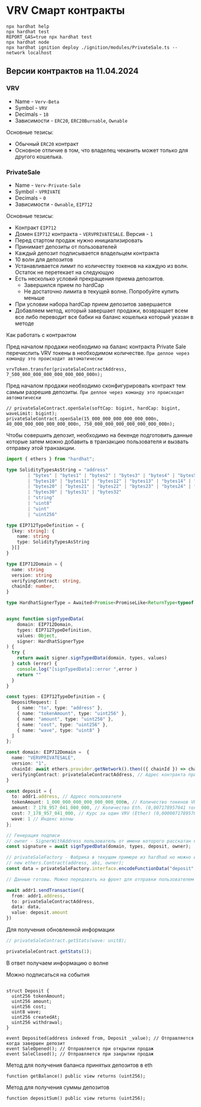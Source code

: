 # VRV Смарт контракты


```shell
npx hardhat help
npx hardhat test
REPORT_GAS=true npx hardhat test
npx hardhat node
npx hardhat ignition deploy ./ignition/modules/PrivateSale.ts --network localhost
```

## Версии контрактов на 11.04.2024

### VRV

- Name - `Verv-Beta`
- Symbol - `VRV`
- Decimals - `18`
- Зависимости - `ERC20`, `ERC20Burnable`, `Ownable`

Основные тезисы:
- Обычный `ERC20` контракт
- Основное отличие в том, что владелец чеканить может только для другого кошелька. 


### PrivateSale

- Name - `Verv-Private-Sale`
- Symbol - `VPRIVATE`
- Decimals - `0`
- Зависимости - `Ownable`, `EIP712`

Основные тезисы:
- Контракт `EIP712`
- Домен `EIP712` контракта - `VERVPRIVATESALE`. Версия - `1`
- Перед стартом продаж нужно инициализировать
- Принимает депозиты от пользователей
- Каждый депозит подписывается владельцем контракта
- 10 волн для депозитов
- Устанавливается лимит по количеству токенов на каждую из волн. Остаток не перетекает на следующую
- Есть несколько условий прекращения приема депозитов. 
  - Завершился прием по hardCap
  - Не достаточно лимита в текущей волне. Попробуйте купить меньше
- При условии набора hardCap прием депозитов завершается
- Добавляем метод, который завершает продажи, возвращает всем все либо переводит все бабки на баланс 
  кошелька который указан в методе


Как работать с контрактом

Пред началом продажи необходимо на баланс контракта Private Sale перечислить VRV токены в необходимом 
количестве. `При деплое через команду это происходит автоматически` 

```
vrvToken.transfer(privateSaleContractAddress, 7_500_000_000_000_000_000_000_000n);
```

Пред началом продажи необходимо сконфигурировать контракт тем самым разрешив депозиты. `При деплое через команду это происходит автоматически`

```
// privateSaleContract.openSale(softCap: bigint, hardCap: bigint, waveLimit: bigint);
privateSaleContract.openSale(15_000_000_000_000_000_000n, 40_000_000_000_000_000_000n, 750_000_000_000_000_000_000_000n);
```


Чтобы совершить депозит, необходимо на бекенде подготовить данные которые затем можно добавить в транзакцию 
пользователя и вызвать отправку этой транзакции. 

```ts
import { ethers } from "hardhat";

type SolidityTypesAsString = "address"
        | "bytes" | "bytes1" | "bytes2" | "bytes3" | "bytes4" | "bytes5" | "bytes6" | "bytes7" | "bytes8" | "bytes9"
        | "bytes10" | "bytes11" | "bytes12" | "bytes13" | "bytes14" | "bytes15" | "bytes16" | "bytes17" | "bytes18" | "bytes19"
        | "bytes20" | "bytes21" | "bytes22" | "bytes23" | "bytes24" | "bytes25" | "bytes26" | "bytes27" | "bytes28" | "bytes29"
        | "bytes30" | "bytes31" | "bytes32"
        | "string"
        | "uint8"
        | "uint"
        | "uint256"

type EIP712TypeDefinition = {
  [key: string]: {
    name: string
    type: SolidityTypesAsString
  }[]
}

type EIP712Domain = {
  name: string
  version: string
  verifyingContract: string,
  chainId: number,
}

type HardhatSignerType = Awaited<Promise<PromiseLike<ReturnType<typeof ethers.getSigner>>>>


async function signTypedData(
    domain: EIP712Domain,
    types: EIP712TypeDefinition,
    values: Object,
    signer: HardhatSignerType
) {
  try {
    return await signer.signTypedData(domain, types, values)
  } catch (error) {
    console.log("[signTypedData]::error ",error )
    return ""
  }
}

const types: EIP712TypeDefinition = {
  DepositRequest: [
    { name: "to", type: "address" },
    { name: "tokenAmount", type: "uint256" },
    { name: "amount", type: "uint256" },
    { name: "cost", type: "uint256" },
    { name: "wave", type: "uint8" }
  ]
};

const domain: EIP712Domain =  {
  name: "VERVPRIVATESALE",
  version: "1",
  chainId: await ethers.provider.getNetwork().then(({ chainId }) => chainId) as number, // ChainId лучше уточнить у Элькина в какой сети это будет расскатано 
  verifyingContract: privateSaleContractAddress, // Адрес контракта приватной продажи
}

const deposit = {
  to: addr1.address, // Адресс пользователя
  tokenAmount: 1_000_000_000_000_000_000_000n, // Количество токенов VRV. (1000 токенов Ether)
  amount: 7_178_957_041_000_000, // Количество Eth. (0,007178957041 токенов Ether)
  cost: 7_178_957_041_000, // Курс за один VRV (Ether) (0,000007178957041)
  wave: 1 // Индекс волны
};

// Генерация подписи 
// owner - SignerWithAddress пользователь от имени которого расскатан контракт
const signature = await signTypedData(domain, types, deposit, owner);

// privateSaleFactory - Фабрика в текущем примере из hardhad но можно и через ether вывать через
// new ethers.Contract(address, abi, owner);
const data = privateSaleFactory.interface.encodeFunctionData("deposit", [{...deposit, signature}]);

// Данные готовы. Можно передавать на фронт для отправки пользователем

await addr1.sendTransaction({
  from: addr1.address,
  to: privateSaleContractAddress,
  data: data,
  value: deposit.amount
})

```

Для получения обновленной информации 

```ts
// privateSaleContract.getStats(wave: unit8);

privateSaleContract.getStats(1);
```
В ответ получаем информацию о волне


Можно подписаться на события

```solidity

struct Deposit {
  uint256 tokenAmount;
  uint256 amount;
  uint256 cost;
  uint8 wave;
  uint256 createdAt;
  uint256 withdrawal;
}

event Deposited(address indexed from, Deposit _value); // Отправляется когда завершен депозит
event SaleOpened(); // Отправляется при открытии продаж
event SaleClosed(); // Отправляется при закрытии продаж

```
    

Метод для получения баланса принятых депозитов в eth 
```solidity
function getBalance() public view returns (uint256);
```

Метод для получения суммы депозитов
```solidity
function depositSum() public view returns (uint256);
```
